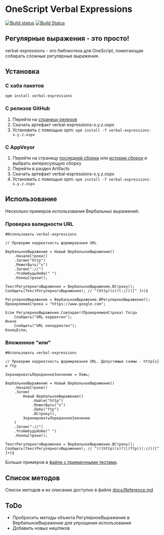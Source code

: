# OneScript Verbal Expressions

[![Build status](https://ci.appveyor.com/api/projects/status/w502tirowofni5at/branch/master?svg=true)](https://ci.appveyor.com/project/nixel2007/oscript-verbal-expessions/branch/develop)
[![Build Status](https://travis-ci.org/silverbulleters-research/oscript-verbal-expessions.svg?branch=develop)](https://travis-ci.org/silverbulleters-research/oscript-verbal-expessions)

## Регулярные выражения - это просто!

verbal-expressions - это библиотека для OneScript, помогающая собирать сложные регулярные выражения.

## Установка

### С хаба пакетов

`opm install verbal-expressions`

### С релизов GitHub

1. Перейти на [страницу релизов](https://github.com/silverbulleters-research/oscript-verbal-expessions/releases)
1. Скачать артефакт verbal-expressions-x.y.z.ospx
1. Установить с помощью opm: `opm install -f verbal-expressions-x.y.z.ospx`

### С AppVeyor

1. Перейти на страницу [последней сборки](https://ci.appveyor.com/project/nixel2007/oscript-verbal-expessions) или [истории сборок](https://ci.appveyor.com/project/nixel2007/oscript-verbal-expessions/history) и выбрать интересующую сборку
1. Перейти в раздел Artifacts
1. Скачать артефакт verbal-expressions-x.y.z.ospx
1. Установить с помощью opm: `opm install -f verbal-expressions-x.y.z.ospx`

## Использование

Несколько примеров использования Вербальных выражений:

### Проверка валидности URL

```bsl
#Использовать verbal-expressions

// Проверим корректность формирования URL

ВербальноеВыражение = Новый ВербальноеВыражение()
    .НачалоСтроки()
    .Затем("http")
    .МожетБыть("s")
    .Затем("://")
    .ЧтоНибудьНоНе(" ")
    .КонецСтроки();
    
ТекстРегулярногоВыражения = ВербальноеВыражение.ВСтроку();
Сообщить(ТекстРегулярногоВыражения); // ^(http)(s)?(://)([^ ]+)$

РегулярноеВыражение = ВербальноеВыражение.ВРегулярноеВыражение();
ПроверяемаяСтрока = "https://www.google.com";

Если РегулярноеВыражение.Совпадает(ПроверяемаяСтрока) Тогда
    Сообщить("URL корректен");
Иначе
    Сообщить("URL некорректен");
КонецЕсли;
```

### Вложенное "или"

```bsl
#Использовать verbal-expressions

// Проверим корректность формирования URL. Допустимые схемы - http[s] и ftp

ЭкранироватьПереданноеЗначение = Ложь;

ВербальноеВыражение = Новый ВербальноеВыражение()
    .НачалоСтроки()
    .Затем(
        Новый ВербальноеВыражение()
            .Найти("http")
            .МожетБыть("s")
            .Либо("ftp")
            .ВСтроку(),
        ЭкранироватьПереданноеЗначение
    )
    .Затем("://")
    .ЧтоНибудьНоНе(" ")
    .КонецСтроки();
    
ТекстРегулярногоВыражения = ВербальноеВыражение.ВСтроку();
Сообщить(ТекстРегулярногоВыражения); // ^(((http)(s)?)|(ftp))(://)([^ ]+)$
```

Больше примеров в [файле с приемочными тестами](https://github.com/silverbulleters-research/oscript-verbal-expessions/blob/master/NUnitTests/Tests/external.os).

## Список методов

Список методов и их описание доступно в файле [docs/Reference.md](docs/Reference.md)

## ToDo

* Пробросить методы объекта РегулярноеВыражение в ВербальноеВыражение для упрощения использования
* Добавить новых ништяков

